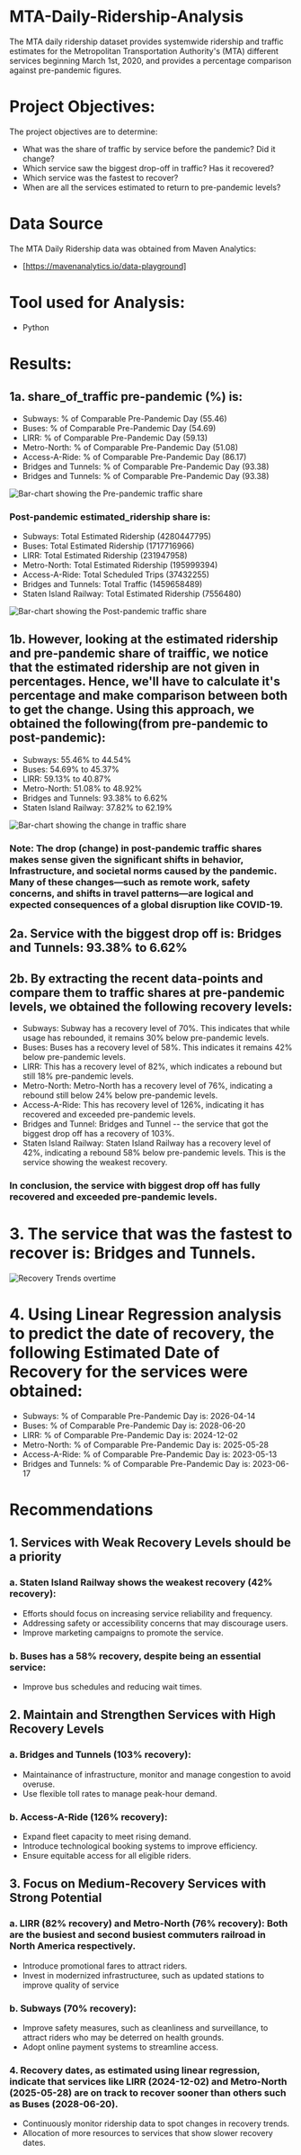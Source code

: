 # MTA-Daily-Ridership-Analysis
The MTA daily ridership dataset provides systemwide ridership and traffic estimates for the Metropolitan Transportation Authority's (MTA) different services beginning March 1st, 2020, and provides a percentage comparison against pre-pandemic figures.

# Project Objectives:
The project objectives are to determine:
- What was the share of traffic by service before the pandemic? Did it change?
- Which service saw the biggest drop-off in traffic? Has it recovered?
- Which service was the fastest to recover?
- When are all the services estimated to return to pre-pandemic levels?

# Data Source
The MTA Daily Ridership data was obtained from Maven Analytics:
- [https://mavenanalytics.io/data-playground]

# Tool used for Analysis:
- Python

# Results:
## 1a. share_of_traffic pre-pandemic (%) is:
- Subways: % of Comparable Pre-Pandemic Day                (55.46)
- Buses: % of Comparable Pre-Pandemic Day                  (54.69)
- LIRR: % of Comparable Pre-Pandemic Day                   (59.13)
- Metro-North: % of Comparable Pre-Pandemic Day            (51.08)
- Access-A-Ride: % of Comparable Pre-Pandemic Day          (86.17)
- Bridges and Tunnels: % of Comparable Pre-Pandemic Day    (93.38)
- Bridges and Tunnels: % of Comparable Pre-Pandemic Day    (93.38)

![Bar-chart showing the Pre-pandemic traffic share](https://github.com/user-attachments/assets/ee535280-914c-4c14-ada8-ee69a42a5a56)


### Post-pandemic estimated_ridership share is: 
- Subways: Total Estimated Ridership                  (4280447795)
- Buses: Total Estimated Ridership                    (1717716966)
- LIRR: Total Estimated Ridership                      (231947958)
- Metro-North: Total Estimated Ridership               (195999394)
- Access-A-Ride: Total Scheduled Trips                  (37432255)
- Bridges and Tunnels: Total Traffic                  (1459658489)
- Staten Island Railway: Total Estimated Ridership       (7556480)

![Bar-chart showing the Post-pandemic traffic share](https://github.com/user-attachments/assets/21e12a66-a333-4f94-8e87-405a5a168531)


## 1b. However, looking at the estimated ridership and pre-pandemic share of traiffic, we notice that the estimated ridership are not given in percentages. Hence, we'll have to calculate it's percentage and make comparison between both to get the change. Using this approach, we obtained the following(from pre-pandemic to post-pandemic):
- Subways: 55.46% to 44.54%
- Buses: 54.69% to 45.37%
- LIRR: 59.13% to 40.87%
- Metro-North: 51.08% to 48.92%
- Bridges and Tunnels: 93.38% to 6.62%
- Staten Island Railway: 37.82% to 62.19%


![Bar-chart showing the change in traffic share](https://github.com/user-attachments/assets/e2024800-4f36-4fdd-a64b-3a85c56f1866)

### Note: The drop (change) in post-pandemic traffic shares makes sense given the significant shifts in behavior, Infrastructure, and societal norms caused by the pandemic. Many of these changes—such as remote work, safety concerns, and shifts in travel patterns—are logical and expected consequences of a global disruption like COVID-19.

## 2a. Service with the biggest drop off is: Bridges and Tunnels: 93.38% to 6.62%
## 2b. By extracting the recent data-points and compare them to traffic shares at pre-pandemic levels, we obtained the following recovery levels:
- Subways: Subway has a recovery level of 70%. This indicates that while usage has rebounded, it remains 30% below pre-pandemic levels.
- Buses: Buses has a recovery level of 58%. This indicates it remains 42% below pre-pandemic levels.
- LIRR: This has a recovery level of 82%, which indicates a rebound but still 18% pre-pandemic levels.
- Metro-North: Metro-North has a recovery level of 76%, indicating a rebound still below 24% below pre-pandemic levels.
- Access-A-Ride: This has recovery level of 126%, indicating it has recovered and exceeded pre-pandemic levels.
- Bridges and Tunnel:  Bridges and Tunnel -- the service that got the biggest drop off has a recovery of 103%.
- Staten Island Railway: Staten Island Railway has a recovery level of 42%, indicating a rebound 58% below pre-pandemic levels. This is the service showing the weakest recovery.

### In conclusion, the service with biggest drop off has fully recovered and exceeded pre-pandemic levels.

# 3. The service that was the fastest to recover is: Bridges and Tunnels.
![Recovery Trends overtime](https://github.com/user-attachments/assets/41d79a4f-322a-4726-935e-9d54521656b3)

# 4. Using Linear Regression analysis to predict the date of recovery, the following Estimated Date of Recovery for the services were obtained:
- Subways: % of Comparable Pre-Pandemic Day is: 2026-04-14
- Buses: % of Comparable Pre-Pandemic Day is: 2028-06-20
- LIRR: % of Comparable Pre-Pandemic Day is: 2024-12-02
- Metro-North: % of Comparable Pre-Pandemic Day is: 2025-05-28
- Access-A-Ride: % of Comparable Pre-Pandemic Day is: 2023-05-13
- Bridges and Tunnels: % of Comparable Pre-Pandemic Day is: 2023-06-17


# Recommendations
## 1. Services with Weak Recovery Levels should be a priority
### a. Staten Island Railway shows the weakest recovery (42% recovery):
- Efforts should focus on increasing service reliability and frequency.
- Addressing safety or accessibility concerns that may discourage users.
- Improve marketing campaigns to promote the service.

### b. Buses has a 58% recovery, despite being an essential service:
- Improve bus schedules and reducing wait times.

## 2.  Maintain and Strengthen Services with High Recovery Levels
### a. Bridges and Tunnels (103% recovery):
- Maintainance of infrastructure, monitor and manage congestion to avoid overuse.
- Use flexible toll rates to manage peak-hour demand.

### b. Access-A-Ride (126% recovery):
- Expand fleet capacity to meet rising demand.
- Introduce technological booking systems to improve efficiency.
- Ensure equitable access for all eligible riders.

## 3. Focus on Medium-Recovery Services with Strong Potential
### a. LIRR (82% recovery) and Metro-North (76% recovery): Both are the busiest and second busiest commuters railroad in North America respectively.
- Introduce promotional fares to attract riders.
- Invest in modernized infrastructuree, such as updated stations to improve quality of service

### b. Subways (70% recovery):
- Improve safety measures, such as cleanliness and surveillance, to attract riders who may be deterred on health grounds.
- Adopt online payment systems to streamline access.

### 4. Recovery dates, as estimated using linear regression, indicate that services like LIRR (2024-12-02) and Metro-North (2025-05-28) are on track to recover sooner than others such as Buses (2028-06-20).
- Continuously monitor ridership data to spot changes in recovery trends.
- Allocation of more resources to services that show slower recovery dates.







  




